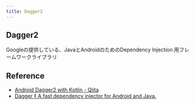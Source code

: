 ```yaml
---
title: Dagger2
---
```


## Dagger2
Googleの提供している、JavaとAndroidのためのDependency Injection 用フレームワークライブラリ

## Reference
* [Android Dagger2 with Kotlin - Qiita](https://qiita.com/SYABU555/items/43b9d9edc100c92970d0)
* [Dagger ‡ A fast dependency injector for Android and Java.](https://google.github.io/dagger/)

